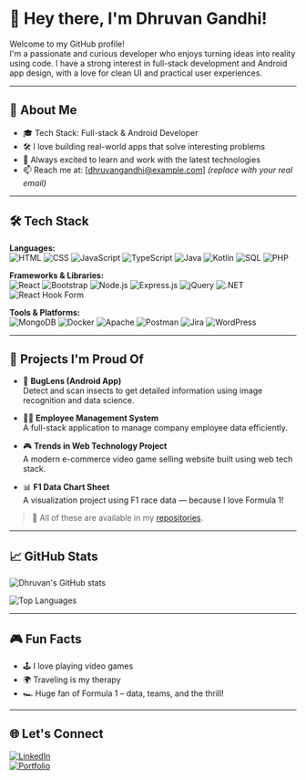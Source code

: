 # 👋 Hey there, I'm Dhruvan Gandhi!

Welcome to my GitHub profile!  
I'm a passionate and curious developer who enjoys turning ideas into reality using code. I have a strong interest in full-stack development and Android app design, with a love for clean UI and practical user experiences.

---

## 💼 About Me

- 🎓 Tech Stack: Full-stack & Android Developer  
- 🛠 I love building real-world apps that solve interesting problems  
- 🚀 Always excited to learn and work with the latest technologies  
- 📫 Reach me at: [dhruvangandhi@example.com] *(replace with your real email)*

---

## 🛠️ Tech Stack

**Languages:**  
![HTML](https://img.shields.io/badge/-HTML-E34F26?logo=html5&logoColor=white&style=flat) 
![CSS](https://img.shields.io/badge/-CSS-1572B6?logo=css3&logoColor=white&style=flat)
![JavaScript](https://img.shields.io/badge/-JavaScript-F7DF1E?logo=javascript&logoColor=black&style=flat)
![TypeScript](https://img.shields.io/badge/-TypeScript-3178C6?logo=typescript&logoColor=white&style=flat)
![Java](https://img.shields.io/badge/-Java-007396?logo=java&logoColor=white&style=flat)
![Kotlin](https://img.shields.io/badge/-Kotlin-0095D5?logo=kotlin&logoColor=white&style=flat)
![SQL](https://img.shields.io/badge/-SQL-4479A1?logo=mysql&logoColor=white&style=flat)
![PHP](https://img.shields.io/badge/-PHP-777BB4?logo=php&logoColor=white&style=flat)

**Frameworks & Libraries:**  
![React](https://img.shields.io/badge/-React-61DAFB?logo=react&logoColor=black&style=flat)
![Bootstrap](https://img.shields.io/badge/-Bootstrap-563D7C?logo=bootstrap&logoColor=white&style=flat)
![Node.js](https://img.shields.io/badge/-Node.js-339933?logo=nodedotjs&logoColor=white&style=flat)
![Express.js](https://img.shields.io/badge/-Express.js-000000?logo=express&logoColor=white&style=flat)
![jQuery](https://img.shields.io/badge/-jQuery-0769AD?logo=jquery&logoColor=white&style=flat)
![.NET](https://img.shields.io/badge/-.NET-512BD4?logo=dotnet&logoColor=white&style=flat)
![React Hook Form](https://img.shields.io/badge/-React_Hook_Form-EC5990?logo=react&logoColor=white&style=flat)

**Tools & Platforms:**  
![MongoDB](https://img.shields.io/badge/-MongoDB-47A248?logo=mongodb&logoColor=white&style=flat)
![Docker](https://img.shields.io/badge/-Docker-2496ED?logo=docker&logoColor=white&style=flat)
![Apache](https://img.shields.io/badge/-Apache-D22128?logo=apache&logoColor=white&style=flat)
![Postman](https://img.shields.io/badge/-Postman-FF6C37?logo=postman&logoColor=white&style=flat)
![Jira](https://img.shields.io/badge/-Jira-0052CC?logo=jira&logoColor=white&style=flat)
![WordPress](https://img.shields.io/badge/-WordPress-21759B?logo=wordpress&logoColor=white&style=flat)

---

## 🚀 Projects I'm Proud Of

- 🐞 **BugLens (Android App)**  
  Detect and scan insects to get detailed information using image recognition and data science.

- 🧑‍💼 **Employee Management System**  
  A full-stack application to manage company employee data efficiently.

- 🎮 **Trends in Web Technology Project**  
  A modern e-commerce video game selling website built using web tech stack.

- 📊 **F1 Data Chart Sheet**  
  A visualization project using F1 race data — because I love Formula 1!

> 📁 All of these are available in my [repositories](https://github.com/dhruvangandhi?tab=repositories).

---

## 📈 GitHub Stats

![Dhruvan's GitHub stats](https://github-readme-stats.vercel.app/api?username=dhruvangandhi&show_icons=true&theme=react)

![Top Languages](https://github-readme-stats.vercel.app/api/top-langs/?username=dhruvangandhi&layout=compact&theme=react)

---

## 🎮 Fun Facts

- 🕹️ I love playing video games
- 🌍 Traveling is my therapy
- 🏎️ Huge fan of Formula 1 – data, teams, and the thrill!

---

## 🌐 Let's Connect

[![LinkedIn](https://img.shields.io/badge/-LinkedIn-0077B5?logo=linkedin&logoColor=white&style=flat)](https://www.linkedin.com/in/your-profile)  
[![Portfolio](https://img.shields.io/badge/-Portfolio-black?logo=firefox-browser&logoColor=white&style=flat)](https://yourportfolio.com)


